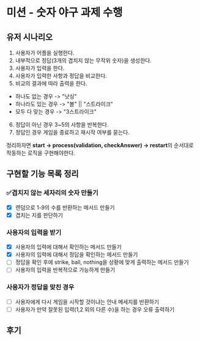 # 미션 - 숫자 야구 과제 수행

## 유저 시나리오

1.  사용자가 어플을 실행한다.
2.  내부적으로 정답(3개의 겹치지 않는 무작위 숫자)을 생성한다.
3.  사용자가 입력을 한다.
4.  사용자가 입력한 사항과 정답을 비교한다.
5.  비교의 결과에 따라 출력을 한다.

- 하나도 없는 경우 -> "낫싱"
- 하나라도 있는 경우 -> "볼" || "스트라이크"
- 모두 다 맞는 경우 -> "3스트라이크"

6.  정답이 아닌 경우 3~5의 사항을 반복한다.
7.  정답인 경우 게임을 종료하고 재시작 여부를 묻는다.

정리하자면 **start -> process(validation, checkAnswer) -> restart**의 순서대로 작동하는 로직을 구현해야한다.

## 구현할 기능 목록 정리

### ️✅겹치지 않는 세자리의 숫자 만들기

- [x] 랜덤으로 1-9의 수를 반환하는 메서드 만들기
- [x] 겹치는 지를 판단하기

### 사용자의 입력을 받기

- [x] 사용자의 입력에 대해서 확인하는 메서드 만들기
- [x] 사용자의 입력에 대해서 정답을 확인하는 메서드 만들기
- [ ] 정답을 확인 후에 strike, ball, nothing을 상황에 맞게 출력하는 메서드 만들기
- [ ] 사용자의 입력을 반복적으로 가능하게 만들기

### 사용자가 정답을 맞친 경우

- [ ] 사용자에게 다시 게임을 시작할 것이냐는 안내 메세지를 반환하기
- [ ] 사용자가 만약 잘못된 입력(1,2 외의 다른 수)을 하는 경우 오류 출력하기

## 후기
